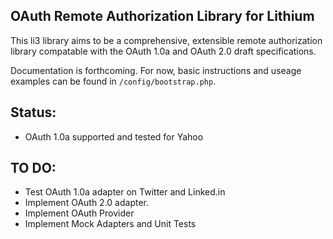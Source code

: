 OAuth Remote Authorization Library for Lithium
----------------------------------------------

This li3 library aims to be a comprehensive, extensible remote authorization library compatable with the OAuth 1.0a and OAuth 2.0 draft specifications.

Documentation is forthcoming.  For now, basic instructions and useage examples can be found in `/config/bootstrap.php`.

## Status:

- OAuth 1.0a supported and tested for Yahoo

## TO DO:

- Test OAuth 1.0a adapter on Twitter and Linked.in
- Implement OAuth 2.0 adapter.
- Implement OAuth Provider
- Implement Mock Adapters and Unit Tests